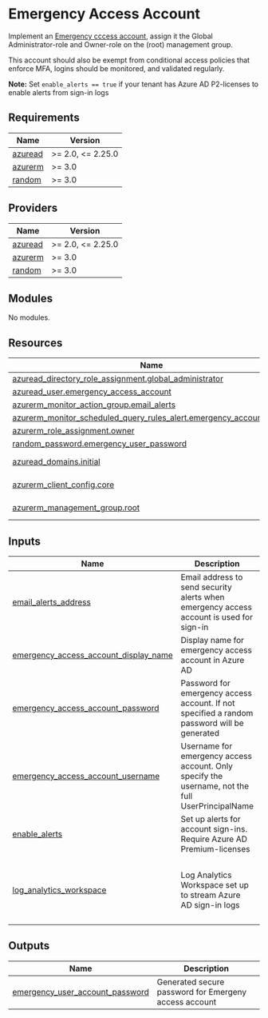 # Emergency Access Account

Implement an [Emergency cccess account](https://docs.microsoft.com/en-us/azure/active-directory/roles/security-emergency-access), assign it the Global Administrator-role and Owner-role on the (root) management group.

This account should also be exempt from conditional access policies that enforce MFA, logins should be monitored, and validated regularly.

**Note:**
Set `enable_alerts == true` if your tenant has Azure AD P2-licenses to enable alerts from sign-in logs

<!-- BEGIN_TF_DOCS -->
## Requirements

| Name | Version |
|------|---------|
| <a name="requirement_azuread"></a> [azuread](#requirement\_azuread) | >= 2.0, <= 2.25.0 |
| <a name="requirement_azurerm"></a> [azurerm](#requirement\_azurerm) | >= 3.0 |
| <a name="requirement_random"></a> [random](#requirement\_random) | >= 3.0 |

## Providers

| Name | Version |
|------|---------|
| <a name="provider_azuread"></a> [azuread](#provider\_azuread) | >= 2.0, <= 2.25.0 |
| <a name="provider_azurerm"></a> [azurerm](#provider\_azurerm) | >= 3.0 |
| <a name="provider_random"></a> [random](#provider\_random) | >= 3.0 |

## Modules

No modules.

## Resources

| Name | Type |
|------|------|
| [azuread_directory_role_assignment.global_administrator](https://registry.terraform.io/providers/hashicorp/azuread/latest/docs/resources/directory_role_assignment) | resource |
| [azuread_user.emergency_access_account](https://registry.terraform.io/providers/hashicorp/azuread/latest/docs/resources/user) | resource |
| [azurerm_monitor_action_group.email_alerts](https://registry.terraform.io/providers/hashicorp/azurerm/latest/docs/resources/monitor_action_group) | resource |
| [azurerm_monitor_scheduled_query_rules_alert.emergency_account_signin](https://registry.terraform.io/providers/hashicorp/azurerm/latest/docs/resources/monitor_scheduled_query_rules_alert) | resource |
| [azurerm_role_assignment.owner](https://registry.terraform.io/providers/hashicorp/azurerm/latest/docs/resources/role_assignment) | resource |
| [random_password.emergency_user_password](https://registry.terraform.io/providers/hashicorp/random/latest/docs/resources/password) | resource |
| [azuread_domains.initial](https://registry.terraform.io/providers/hashicorp/azuread/latest/docs/data-sources/domains) | data source |
| [azurerm_client_config.core](https://registry.terraform.io/providers/hashicorp/azurerm/latest/docs/data-sources/client_config) | data source |
| [azurerm_management_group.root](https://registry.terraform.io/providers/hashicorp/azurerm/latest/docs/data-sources/management_group) | data source |

## Inputs

| Name | Description | Type | Default | Required |
|------|-------------|------|---------|:--------:|
| <a name="input_email_alerts_address"></a> [email\_alerts\_address](#input\_email\_alerts\_address) | Email address to send security alerts when emergency access account is used for sign-in | `string` | `""` | no |
| <a name="input_emergency_access_account_display_name"></a> [emergency\_access\_account\_display\_name](#input\_emergency\_access\_account\_display\_name) | Display name for emergency access account in Azure AD | `string` | `"Emergency access account"` | no |
| <a name="input_emergency_access_account_password"></a> [emergency\_access\_account\_password](#input\_emergency\_access\_account\_password) | Password for emergency access account. If not specified a random password will be generated | `string` | `""` | no |
| <a name="input_emergency_access_account_username"></a> [emergency\_access\_account\_username](#input\_emergency\_access\_account\_username) | Username for emergency access account. Only specify the username, not the full UserPrincipalName | `string` | `"emergencyaccess"` | no |
| <a name="input_enable_alerts"></a> [enable\_alerts](#input\_enable\_alerts) | Set up alerts for account sign-ins. Require Azure AD Premium-licenses | `bool` | `false` | no |
| <a name="input_log_analytics_workspace"></a> [log\_analytics\_workspace](#input\_log\_analytics\_workspace) | Log Analytics Workspace set up to stream Azure AD sign-in logs | <pre>object({<br>    id                  = string<br>    name                = string<br>    resource_group_name = string<br>    location            = string<br>  })</pre> | <pre>{<br>  "id": null,<br>  "location": null,<br>  "name": null,<br>  "resource_group_name": null<br>}</pre> | no |

## Outputs

| Name | Description |
|------|-------------|
| <a name="output_emergency_user_account_password"></a> [emergency\_user\_account\_password](#output\_emergency\_user\_account\_password) | Generated secure password for Emergeny access account |
<!-- END_TF_DOCS -->